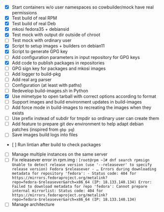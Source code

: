 - [x] Start containers w/o user namespaces so cowbuilder/mock have real permissions
- [x] Test build of real RPM
- [x] Test build of real Deb
- [x] mkosi fedora35 + debiansid
- [x] Test mock with output dir outside of chroot
- [ ] Test mock with ordinary user
- [x] Script to setup images + builders on debian11
- [x] Script to generate GPG key
- [ ] Add configuration parameters in input repository for GPG keys
- [x] Add code to publish packages in repositories
- [ ] GPG sign key for packages and mkosi images
- [ ] Add logger to build-pkg
- [ ] Add real arg parser
- [ ] Configuration (at least with paths)
- [ ] Redevelop build-images.sh in Python
- [x] Use mimetype to open tarball with correct options according to format
- [ ] Support images and build environment updates in build-images
- [ ] Add force mode in build-images to recreating the images when they exists
- [ ] Use prefix instead of subdir for tmpdir so ordinary user can create them
- [ ] Add feature to prepare git dev environment to help adapt debian patches (inspired from `gbp pq`)
- [ ] Save images build logs into files
- [ ] Run lintian after build to check packages
- [ ] Manage multiple instances on the same server
- [ ] Fix releasever error in rpm.img :
      ```
      [root@rpm ~]# dnf search rpmsign
      Unable to detect release version (use '--releasever' to specify release version)
      Fedora $releasever - …
      Errors during downloading metadata for repository 'fedora':
      - Status code: 404 for https://mirrors.fedoraproject.org/metalink?repo=fedora-$releasever&arch=x86_64 (IP: 18.133.140.134)
      Error: Failed to download metadata for repo 'fedora': Cannot prepare internal mirrorlist: Status code: 404 for https://mirrors.fedoraproject.org/metalink?repo=fedora-$releasever&arch=x86_64 (IP: 18.133.140.134)
      ```
- [ ] Manage architecture
